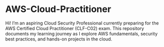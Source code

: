 # AWS-Cloud-Practitioner
Hi! I’m an aspiring Cloud Security Professional currently preparing for the AWS Certified Cloud Practitioner (CLF-C02) exam. This repository documents my learning journey as I explore AWS fundamentals, security best practices, and hands-on projects in the cloud.


